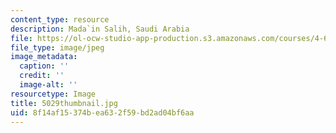 ```yaml
---
content_type: resource
description: Mada`in Salih, Saudi Arabia
file: https://ol-ocw-studio-app-production.s3.amazonaws.com/courses/4-614-religious-architecture-and-islamic-cultures-fall-2002/8f14af15374bea632f59bd2ad04bf6aa_5029thumbnail.jpg
file_type: image/jpeg
image_metadata:
  caption: ''
  credit: ''
  image-alt: ''
resourcetype: Image
title: 5029thumbnail.jpg
uid: 8f14af15-374b-ea63-2f59-bd2ad04bf6aa
---
```

